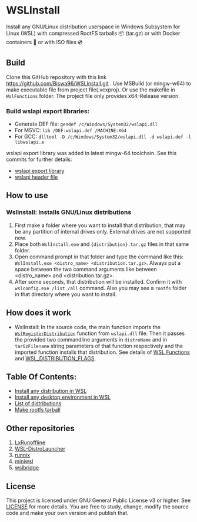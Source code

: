 # WSLInstall

Install any GNU/Linux distribution userspace in Windows Subsystem for Linux (WSL)
with compressed RootFS tarballs :package: (tar.gz) or
with Docker containers :whale: or with ISO files :cd: 

## Build

Clone this GitHub repository with this link https://github.com/Biswa96/WSLInstall.git .
Use MSBuild (or mingw-w64) to make executable file from project file(.vcxproj).
Or use the makefile in `WslFunctions` folder. The project file only provides x64-Release version. 

### Build wslapi export libraries:

* Generate DEF file: `gendef /c/Windows/System32/wslapi.dll` 
* For MSVC: `lib /DEF:wslapi.def /MACHINE:X64` 
* For GCC: `dlltool -D /c/Windows/System32/wslapi.dll -d wslapi.def -l libwslapi.a` 

wslapi export library was added in latest mingw-64 toolchain. See this commits
for further details:

* [wslapi export library](https://sourceforge.net/p/mingw-w64/mingw-w64/ci/bfd2db7ac52c48fb48a679f41b6e0ea6e815f047/)
* [wslapi header file](https://sourceforge.net/p/mingw-w64/mingw-w64/ci/a04227bc74288284755304089f243989ae50c7e5/)

## How to use

### WslInstall: Installs GNU/Linux distributions 

1. First make a folder where you want to install that distribution,
that may be any partition of internal drives only. External drives are not supported now. 
2. Place both `WslInstall.exe` and `{distribution}.tar.gz` files in that same folder. 
3. Open command prompt in that folder and type the command like this:
`WslInstall.exe <distro_name> <distribution.tar.gz>`. Always put a space
between the two command arguments like between <distro_name> and <distribution.tar.gz>. 
4. After some seconds, that distribution will be installed. Confirm it with
`wslconfig.exe /list /all` command. Also you may see a `rootfs` folder in that
directory where you want to install.

## How does it work

* WslInstall: In the source code, the main function imports the
[`WslRegisterDistribution`] function from `wslapi.dll` file. Then it passes
the provided two commandline arguments in `distroName` and in `tarGzFilename`
string parameters of that function respectively and the imported function
installs that distribution. See details of [WSL Functions] and [WSL_DISTRIBUTION_FLAGS]. 

## Table Of Contents:

* [Install any distribution in WSL](docs/Install_Distributions.md)
* [Install any desktop environment in WSL](docs/Install_Desktop_Environments.md)
* [List of distributions](docs/Distro_Links.md)
* [Make rootfs tarball](docs/Make_RootFS.md)

## Other repositories
1. [LxRunoffline](https://github.com/DDoSolitary/LxRunOffline.git)
2. [WSL-DistroLauncher](https://github.com/yuk7/WSL-DistroLauncher.git)
3. [runnix](https://github.com/npyl/runnix.git)
4. [miniwsl](https://github.com/0xbadfca11/miniwsl.git)
5. [wslbridge](https://github.com/rprichard/wslbridge.git)


## License

This project is licensed under GNU General Public License v3 or higher. See [LICENSE](LICENSE) for more details. You are free to study, change, modify the source code and make your own version and publish that. 

<!--Links-->

[`WslRegisterDistribution`]: https://docs.microsoft.com/en-us/windows/desktop/api/wslapi/nf-wslapi-wslregisterdistribution
[WSL Functions]: https://docs.microsoft.com/en-us/windows/desktop/api/wslapi/
[WSL_DISTRIBUTION_FLAGS]: https://docs.microsoft.com/en-us/windows/desktop/api/wslapi/ne-wslapi-wsl_distribution_flags
